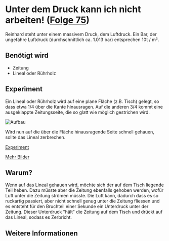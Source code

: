 # Unter dem Druck kann ich nicht arbeiten! ([Folge 75](http://minkorrekt.de/minkorrekt-folge-75-ruehrholz/))

Reinhard steht unter einem massivem Druck, dem Luftdruck. Ein Bar, der ungefähre Luftdruck (durchschnittlich ca. 1.013 bar) entsprechen 10t / m&#178;.

## Benötigt wird

- Zeitung
- Lineal oder Rührholz

## Experiment

Ein Lineal oder Rührholz wird auf eine plane Fläche (z.B. Tisch) gelegt, so dass etwa 1/4 über die Kante hinausragen. Auf die anderen 3/4 kommt eine ausgeklappte Zeitungsseite, die so glatt wie möglich gestrichen wird.

![Aufbau](https://photos-6.dropbox.com/t/2/AADlrJ_GjdeDQe076b25r7IeC0xoH5rxr2rUAxtSmV7U6A/12/170579015/jpeg/32x32/3/1465480800/0/2/IMG_8311.jpg/EPeOxCYY8_8BIAcoBw/7i-ceF4ZkcOcw6jRYHsJUOPxL70EyIzCrD6OCf3726g?size_mode=5&size=32x32)

Wird nun auf die über die Fläche hinausragende Seite schnell gehauen, sollte das Lineal zerbrechen.

[Experiment](https://www.youtube.com/watch?v=FVzwCQPQ9Mo)

[Mehr Bilder](https://www.dropbox.com/sc/o5928w9kqvp8odt/AABJX99wd6pFBxYVaWoC3-dOa)

## Warum?

Wenn auf das Lineal gehauen wird, möchte sich der auf dem Tisch liegende Teil heben. Dazu müsste aber die Zeitung ebenfalls gehoben werden, wofür Luft unter die Zeitung strömen müsste. Die Luft kann, dadurch dass es so ruckartig passiert, aber nicht schnell genug unter die Zeitung fliessen und es entsteht für den Bruchteil einer Sekunde ein Unterdruck unter der Zeitung. Dieser Unterdruck "hält" die Zeitung auf dem Tisch und drückt auf das Lineal, sodass es Zerbricht.

## Weitere Informationen